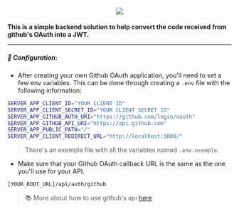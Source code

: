 <h1>
  <div align="center">
    <img src="./logos/Gitstatz.png" />
  </div>
</h1>

**This is a simple backend solution to help convert the code received from github's OAuth into a JWT.**

---
##### :wrench: Configuration:
- After creating your own Github OAuth application, you'll need to set a few env variables. This can be done through creating a `.env` file with the following information:
```sh
SERVER_APP_CLIENT_ID="YOUR CLIENT ID"
SERVER_APP_CLIENT_SECRET_ID="YOUR CLIENT SECRET ID"
SERVER_APP_GITHUB_AUTH_URI="https://github.com/login/oauth"
SERVER_APP_GITHUB_API_URI="https://api.github.com"
SERVER_APP_PUBLIC_PATH="/"
SERVER_APP_CLIENT_REDIRECT_URL="http://localhost:3000/"
```
> There's an exemple file with all the variables named `.env.exemple`.

- Make sure that your Github OAuth callback URL is the same as the one you'll use for your API.

```
[YOUR_ROOT_URL]/api/auth/github
```

> :books: More about how to use github's api [here](https://docs.github.com/en/developers/apps/building-oauth-apps/authorizing-oauth-apps)